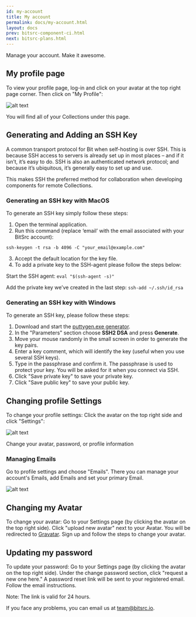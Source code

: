 ```yaml
---
id: my-account
title: My account
permalink: docs/my-account.html
layout: docs
prev: bitsrc-component-ci.html
next: bitsrc-plans.html
---
```


Manage your account. Make it awesome.

## My profile page

To view your profile page, log-in and click on your avatar at the top right page corner. Then click on "My Profile":

![alt text](https://storage.googleapis.com/bit-docs/myprofile1.png "Myprofile 1")

You will find all of your Collections under this page.

## Generating and Adding an SSH Key

A common transport protocol for Bit when self-hosting is over SSH. This is because SSH access to servers is already set up in most places – and if it isn’t, it’s easy to do. SSH is also an authenticated network protocol; and because it’s ubiquitous, it’s generally easy to set up and use.

This makes SSH the preferred method for collaboration when developing components for remote Collections.

### Generating an SSH key with MacOS

To generate an SSH key simply follow these steps:

1. Open the terminal application.
2. Run this command (replace ‘email’ with the email associated with your BitSrc account):

`ssh-keygen -t rsa -b 4096 -C "your_email@example.com"`

3. Accept the default location for the key file.
4. To add a private key to the SSH-agent please follow the steps below:

Start the SSH agent: `eval "$(ssh-agent -s)"`

Add the private key we’ve created in the last step: `ssh-add ~/.ssh/id_rsa`

### Generating an SSH key with Windows

To generate an SSH key, please follow these steps:

1. Download and start the [puttygen.exe generator](https://winscp.net/eng/docs/ui_puttygen).
2. In the "Parameters" section choose **SSH2 DSA** and press **Generate**.
3. Move your mouse randomly in the small screen in order to generate the key pairs.
4. Enter a key comment, which will identify the key (useful when you use several SSH keys).
5. Type in the passphrase and confirm it. The passphrase is used to protect your key. You will be asked for it when you connect via SSH.
6. Click "Save private key" to save your private key.
7. Click "Save public key" to save your public key.

## Changing profile Settings

To change your profile settings:
Click the avatar on the top right side and click "Settings":

![alt text](https://storage.googleapis.com/bit-docs/profilesettings1.png "Profile settings 1")

Change your avatar, password, or profile information

### Managing Emails

Go to profile settings and choose "Emails".
There you can manage your account's Emails, add Emails and set your primary Email.

![alt text](https://storage.googleapis.com/bit-docs/Screen%20Shot%202017-12-18%20at%206.08.36%20PM.png "Email settings 1")

## Changing my Avatar

To change your avatar:
Go to your Settings page (by clicking the avatar on the top right side).
Click "upload new avatar" next to your Avatar.
You will be redirected to [Gravatar](https://en.gravatar.com/site/signup).
Sign up and follow the steps to change your avatar.

## Updating my password

To update your password: 
Go to your Settings page (by clicking the avatar on the top right side).
Under the change password section, click "request a new one here." 
A password reset link will be sent to your registered email.
Follow the email instructions.

Note:
The link is valid for 24 hours.

If you face any problems, you can email us at [team@bitsrc.io](mailto:team@bitsrc.io).
